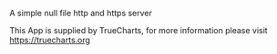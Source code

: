 
A simple null file http and https server

This App is supplied by TrueCharts, for more information please visit https://truecharts.org

